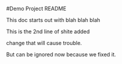 #Demo Project README

This doc starts out with blah blah blah

This is the 2nd line of shite added

change that will cause trouble.

But can be ignored now because we fixed it.
